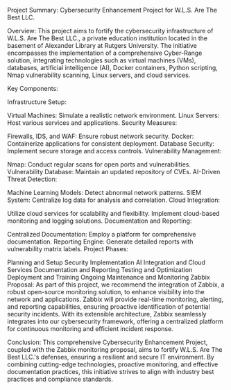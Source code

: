 Project Summary:
Cybersecurity Enhancement Project for W.L.S. Are The Best LLC.

Overview:
This project aims to fortify the cybersecurity infrastructure of W.L.S. Are The Best LLC., a private education institution located in the basement of Alexander Library at Rutgers University. The initiative encompasses the implementation of a comprehensive Cyber-Range solution, integrating technologies such as virtual machines (VMs), databases, artificial intelligence (AI), Docker containers, Python scripting, Nmap vulnerability scanning, Linux servers, and cloud services.

Key Components:

Infrastructure Setup:

Virtual Machines: Simulate a realistic network environment.
Linux Servers: Host various services and applications.
Security Measures:

Firewalls, IDS, and WAF: Ensure robust network security.
Docker: Containerize applications for consistent deployment.
Database Security: Implement secure storage and access controls.
Vulnerability Management:

Nmap: Conduct regular scans for open ports and vulnerabilities.
Vulnerability Database: Maintain an updated repository of CVEs.
AI-Driven Threat Detection:

Machine Learning Models: Detect abnormal network patterns.
SIEM System: Centralize log data for analysis and correlation.
Cloud Integration:

Utilize cloud services for scalability and flexibility.
Implement cloud-based monitoring and logging solutions.
Documentation and Reporting:

Centralized Documentation: Employ a platform for comprehensive documentation.
Reporting Engine: Generate detailed reports with vulnerability matrix labels.
Project Phases:

Planning and Setup
Security Implementation
AI Integration and Cloud Services
Documentation and Reporting
Testing and Optimization
Deployment and Training
Ongoing Maintenance and Monitoring
Zabbix Proposal:
As part of this project, we recommend the integration of Zabbix, a robust open-source monitoring solution, to enhance visibility into the network and applications. Zabbix will provide real-time monitoring, alerting, and reporting capabilities, ensuring proactive identification of potential security incidents. With its extensible architecture, Zabbix seamlessly integrates into our cybersecurity framework, offering a centralized platform for continuous monitoring and efficient incident response.

Conclusion:
This comprehensive Cybersecurity Enhancement Project, coupled with the Zabbix monitoring proposal, aims to fortify W.L.S. Are The Best LLC.'s defenses, ensuring a resilient and secure IT environment. By combining cutting-edge technologies, proactive monitoring, and effective documentation practices, this initiative strives to align with industry best practices and compliance standards.
